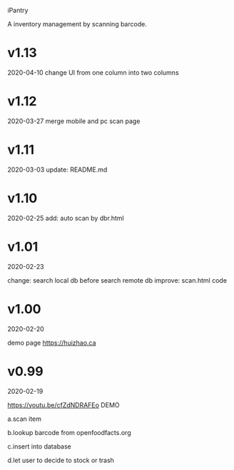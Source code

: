 iPantry

A inventory management by scanning barcode.


# v1.13

2020-04-10
change UI from one column into two columns

# v1.12

2020-03-27
merge mobile and pc scan page

# v1.11

2020-03-03
update: README.md

# v1.10

2020-02-25
add: auto scan by dbr.html

# v1.01

2020-02-23

change: search local db before search remote db
improve: scan.html code

# v1.00

2020-02-20

demo page https://huizhao.ca

# v0.99

2020-02-19

https://youtu.be/cfZdNDRAFEo DEMO

a.scan item

b.lookup barcode from openfoodfacts.org

c.insert into database

d.let user to decide to stock or trash
